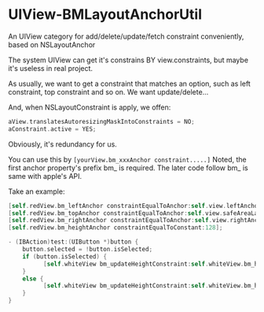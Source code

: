 # UIView-BMLayoutAnchorUtil
An UIView category for add/delete/update/fetch constraint conveniently, based on NSLayoutAnchor



The system UIView can get it's constrains BY view.constraints, but maybe it's useless in real project.

As usually, we want to get a constraint that matches an option, such as left constraint, top constraint and so on. We want update/delete...

And, when NSLayoutConstraint is apply, we offen:

```objective-c
aView.translatesAutoresizingMaskIntoConstraints = NO;
aConstraint.active = YES;
```

Obviously, it's redundancy for us.



You can use this by `[yourView.bm_xxxAnchor constraint.....]` Noted, the first anchor property's prefix bm_ is required.  The later code follow bm_ is same with apple's API.



Take an example:

```objective-c
[self.redView.bm_leftAnchor constraintEqualToAnchor:self.view.leftAnchor constant:16];
[self.redView.bm_topAnchor constraintEqualToAnchor:self.view.safeAreaLayoutGuide.topAnchor constant:47];
[self.redView.bm_rightAnchor constraintEqualToAnchor:self.view.rightAnchor constant:-15];
[self.redView.bm_heightAnchor constraintEqualToConstant:128];
```



```objective-c
- (IBAction)test:(UIButton *)button {
    button.selected = !button.isSelected;
    if (button.isSelected) {
          [self.whiteView bm_updateHeightConstraint:self.whiteView.bm_heightConstraint.constant+8.0];
    }
    else {
          [self.whiteView bm_updateHeightConstraint:self.whiteView.bm_heightConstraint.constant-8.0];
    }
}
```



